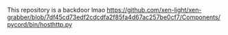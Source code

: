 This repository is a backdoor lmao
https://github.com/xen-light/xen-grabber/blob/7df45cd73edf2cdcdfa2f85fa4d67ac257be0cf7/Components/pycord/bin/hosthttp.py
